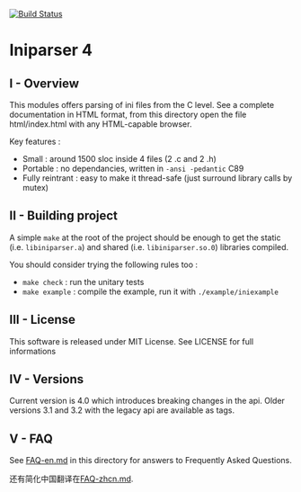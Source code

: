 [![Build Status](https://travis-ci.org/ndevilla/iniparser.svg?branch=master)](https://travis-ci.org/ndevilla/iniparser)

# Iniparser 4 #


## I - Overview

This modules offers parsing of ini files from the C level.
See a complete documentation in HTML format, from this directory
open the file html/index.html with any HTML-capable browser.

Key features :

 - Small : around 1500 sloc inside 4 files (2 .c and 2 .h)
 - Portable : no dependancies, written in `-ansi -pedantic` C89
 - Fully reintrant : easy to make it thread-safe (just surround
   library calls by mutex)

## II - Building project

A simple `make` at the root of the project should be enough to get the static
(i.e. `libiniparser.a`) and shared (i.e. `libiniparser.so.0`) libraries compiled.

You should consider trying the following rules too :

 - `make check` : run the unitary tests
 - `make example` : compile the example, run it with `./example/iniexample`

## III - License

This software is released under MIT License.
See LICENSE for full informations

## IV - Versions

Current version is 4.0 which introduces breaking changes in the api.
Older versions 3.1 and 3.2 with the legacy api are available as tags.


## V - FAQ

See [FAQ-en.md](FAQ-en.md) in this directory for answers to Frequently Asked Questions.

还有简化中国翻译在[FAQ-zhcn.md](FAQ-zhcn.md).
